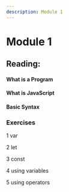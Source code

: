 ```yaml
---
description: Module 1
---
```


# Module 1

## Reading:

#### What is a Program

#### What is JavaScript

#### Basic Syntax

### Exercises

1 var 

2 let 

3 const 

4 using variables

5 using operators

